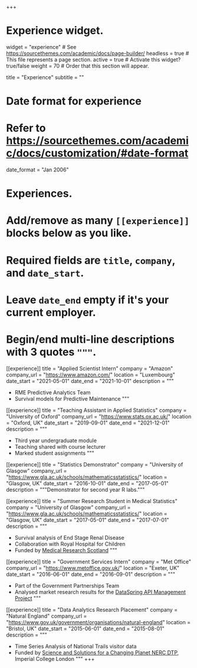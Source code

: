 +++
# Experience widget.
widget = "experience"  # See https://sourcethemes.com/academic/docs/page-builder/
headless = true  # This file represents a page section.
active = true  # Activate this widget? true/false
weight = 70  # Order that this section will appear.

title = "Experience"
subtitle = ""

# Date format for experience
#   Refer to https://sourcethemes.com/academic/docs/customization/#date-format
date_format = "Jan 2006"

# Experiences.
#   Add/remove as many `[[experience]]` blocks below as you like.
#   Required fields are `title`, `company`, and `date_start`.
#   Leave `date_end` empty if it's your current employer.
#   Begin/end multi-line descriptions with 3 quotes `"""`.


[[experience]]
  title = "Applied Scientist Intern"
  company = "Amazon"
  company_url = "https://www.amazon.com/"
  location = "Luxembourg"
  date_start = "2021-05-01"
  date_end = "2021-10-01"
  description = """
  * RME Predictive Analytics Team
  * Survival models for Predictive Maintenance
  """

[[experience]]
  title = "Teaching Assistant in Applied Statistics"
  company = "University of Oxford"
  company_url = "https://www.stats.ox.ac.uk/"
  location = "Oxford, UK"
  date_start = "2019-09-01"
  date_end = "2021-12-01"
  description = """
  * Third year undergraduate module
  * Teaching shared with course lecturer
  * Marked student assignments
  """

[[experience]]
  title = "Statistics Demonstrator"
  company = "University of Glasgow"
  company_url = "https://www.gla.ac.uk/schools/mathematicsstatistics/"
  location = "Glasgow, UK"
  date_start = "2016-10-01"
  date_end = "2017-05-01"
  description = """Demonstrator for second year R labs."""
  
  [[experience]]
  title = "Summer Research Student in Medical Statistics"
  company = "University of Glasgow"
  company_url =  "https://www.gla.ac.uk/schools/mathematicsstatistics/"
  location = "Glasgow, UK"
  date_start = "2017-05-01"
  date_end = "2017-07-01"
  description = """
  * Survival analysis of End Stage Renal Disease
  * Collaboration with Royal Hospital for Children
  * Funded by [Medical Research Scotland](https://medicalresearchscotland.org.uk/awards/statistical-analysis-obesity-hypertension-mortality-following-paediatric-renal-replacement-therapy/)
  """
  
  [[experience]]
  title = "Government Services Intern"
  company = "Met Office"
  company_url = "https://www.metoffice.gov.uk/"
  location = "Exeter, UK"
  date_start = "2016-06-01"
  date_end = "2016-09-01"
  description = """
  * Part of the Government Partnerships Team
  * Analysed market research results for the [DataSpring API Management Project](https://www.bgs.ac.uk/ESSP/DataSpring.html)
  """
  
  [[experience]]
  title = "Data Analytics Research Placement"
  company = "Natural England"
  company_url = "https://www.gov.uk/government/organisations/natural-england"
  location = "Bristol, UK"
  date_start = "2015-06-01"
  date_end = "2015-08-01"
  description = """
  * Time Series Analysis of National Trails visitor data
  * Funded by [Science and Solutions for a Changing Planet NERC DTP](https://www.imperial.ac.uk/grantham/education/science-and-solutions-for-a-changing-planet-dtp/), Imperial College London
  """
+++
